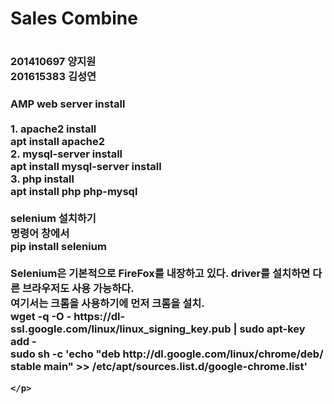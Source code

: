 ﻿<!DOCTYPE html>

<head>
</head>

<body>
<h1>Sales Combine<h1>
<h3>201410697 양지원<br>201615383 김성연<h3>
<p> AMP web server install <br><br>
	1. apache2 install <br>
	apt install apache2 <br>
	2. mysql-server install <br>
	apt install mysql-server install <br>
	3. php install <br>
	apt install php php-mysql <br><br>
	selenium 설치하기 <br>
	명령어 창에서 <br>
	pip install selenium<br><br>
	Selenium은 기본적으로 FireFox를 내장하고 있다. driver를 설치하면 다른 브라우저도 사용 가능하다.<br>
	여기서는 크롬을 사용하기에 먼저 크롬을 설치.<br>
	wget -q -O - https://dl-ssl.google.com/linux/linux_signing_key.pub | sudo apt-key add -<br>
	sudo sh -c 'echo "deb http://dl.google.com/linux/chrome/deb/ stable main" >> /etc/apt/sources.list.d/google-chrome.list'<br>

	</p>	
</body>

</html>